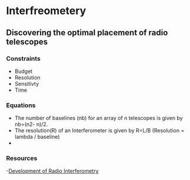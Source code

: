 # Interfreometery 
## Discovering the optimal placement of radio telescopes
### Constraints
- Budget
- Resolution
- Sensitivty
- Time

### Equations
- The number of baselines (nb) for an array of n telescopes is given by nb=(n2- n)/2. 
- The resolution(R) of an Interferometer is given by R=L/B (Resolution = lambda / baseline)
- 

### Resources
-[Development of Radio Interferometry](http://www.lchr.org/a/36/il/page3.html)